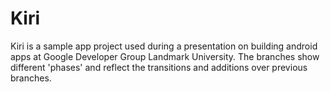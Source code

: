 # Kiri

Kiri is a sample app project used during a presentation on building android apps at Google Developer Group Landmark University. The branches show different 'phases' and reflect the transitions and additions over previous branches. 
